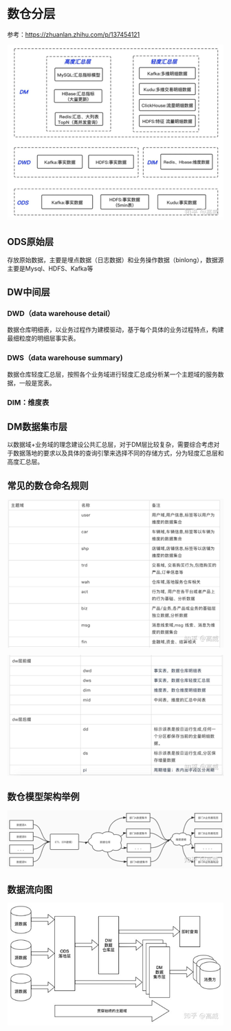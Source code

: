 # 数仓分层

参考：https://zhuanlan.zhihu.com/p/137454121

![](Images/11.jpeg)

## ODS原始层

存放原始数据，主要是埋点数据（日志数据）和业务操作数据（binlong），数据源主要是Mysql、HDFS、Kafka等

## DW中间层

### DWD（data warehouse detail）

数据仓库明细表，以业务过程作为建模驱动，基于每个具体的业务过程特点，构建最细粒度的明细层事实表。

### DWS（data warehouse summary)

数据仓库轻度汇总层，按照各个业务域进行轻度汇总成分析某一个主题域的服务数据，一般是宽表。

### DIM：维度表


## DM数据集市层

以数据域+业务域的理念建设公共汇总层，对于DM层比较复杂，需要综合考虑对于数据落地的要求以及具体的查询引擎来选择不同的存储方式，分为轻度汇总层和高度汇总层。


## 常见的数仓命名规则

![](Images/12.jpeg)

![](Images/13.jpeg)

## 数仓模型架构举例

![](Images/14.jpeg)

## 数据流向图

![](Images/15.jpeg)

